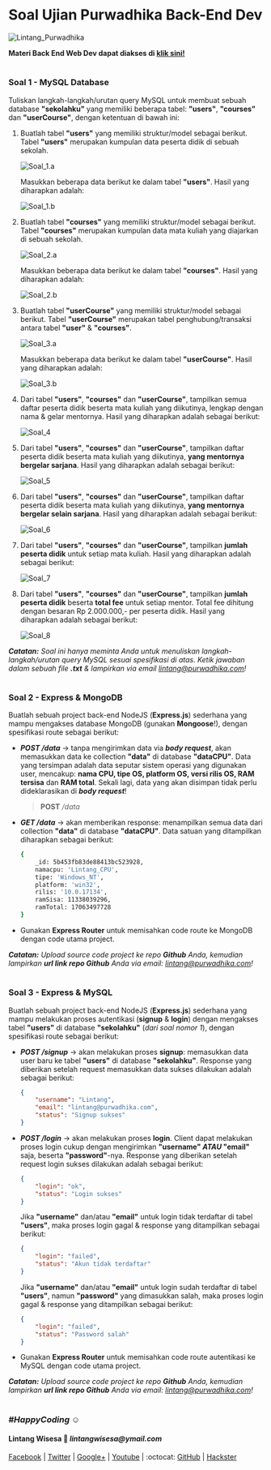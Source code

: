 # Soal Ujian Purwadhika Back-End Dev

![Lintang_Purwadhika](https://static.wixstatic.com/media/2e6af2_f69a4271c3534ae1869a7ed63e278b2b~mv2.png/v1/fill/w_246,h_39,al_c,usm_0.66_1.00_0.01/2e6af2_f69a4271c3534ae1869a7ed63e278b2b~mv2.png)

**Materi Back End Web Dev dapat diakses di [klik sini!](https://github.com/LintangWisesa/Purwadhika-JC05-03_BackEndWeb)**

#

### **Soal 1 - MySQL Database**

Tuliskan langkah-langkah/urutan query MySQL untuk membuat sebuah database **"sekolahku"** yang memiliki beberapa tabel: __"users"__, **"courses"** dan __"userCourse"__, dengan ketentuan di bawah ini:

1. Buatlah tabel **"users"** yang memiliki struktur/model sebagai berikut. Tabel __"users"__ merupakan kumpulan data peserta didik di sebuah sekolah.

    ![Soal_1.a](./a1.png)

    Masukkan beberapa data berikut ke dalam tabel __"users"__. Hasil yang diharapkan adalah:

    ![Soal_1.b](./a2.png)

2. Buatlah tabel **"courses"** yang memiliki struktur/model sebagai berikut. Tabel __"courses"__ merupakan kumpulan data mata kuliah yang diajarkan di sebuah sekolah.

    ![Soal_2.a](./b1.png)

    Masukkan beberapa data berikut ke dalam tabel __"courses"__. Hasil yang diharapkan adalah:

    ![Soal_2.b](./b2.png)

3. Buatlah tabel **"userCourse"** yang memiliki struktur/model sebagai berikut. Tabel __"userCourse"__ merupakan tabel penghubung/transaksi antara tabel __"user"__ & __"courses"__.

    ![Soal_3.a](./c1.png)

    Masukkan beberapa data berikut ke dalam tabel __"userCourse"__. Hasil yang diharapkan adalah:

    ![Soal_3.b](./c2.png)

4. Dari tabel __"users"__, **"courses"** dan __"userCourse"__, tampilkan semua daftar peserta didik beserta mata kuliah yang diikutinya, lengkap dengan nama & gelar mentornya. Hasil yang diharapkan adalah sebagai berikut:

    ![Soal_4](./d1.png)

5. Dari tabel __"users"__, **"courses"** dan __"userCourse"__, tampilkan daftar peserta didik beserta mata kuliah yang diikutinya, __yang mentornya bergelar sarjana__. Hasil yang diharapkan adalah sebagai berikut:

    ![Soal_5](./d2.png)

6. Dari tabel __"users"__, **"courses"** dan __"userCourse"__, tampilkan daftar peserta didik beserta mata kuliah yang diikutinya, __yang mentornya bergelar selain sarjana__. Hasil yang diharapkan adalah sebagai berikut:

    ![Soal_6](./d3.png)

7. Dari tabel __"users"__, **"courses"** dan __"userCourse"__, tampilkan __jumlah peserta didik__ untuk setiap mata kuliah. Hasil yang diharapkan adalah sebagai berikut:

    ![Soal_7](./d4.png)

8. Dari tabel __"users"__, **"courses"** dan __"userCourse"__, tampilkan __jumlah peserta didik__ beserta __total fee__ untuk setiap mentor. Total fee dihitung dengan besaran Rp 2.000.000,- per peserta didik. Hasil yang diharapkan adalah sebagai berikut:

    ![Soal_8](./d5.png)

_**Catatan:**_ _Soal ini hanya meminta Anda untuk menuliskan langkah-langkah/urutan query MySQL sesuai spesifikasi di atas. Ketik jawaban dalam sebuah file __.txt__ & lampirkan via email lintang@purwadhika.com!_

#

### **Soal 2 - Express & MongoDB**

Buatlah sebuah project back-end NodeJS (__Express.js__) sederhana yang mampu mengakses database MongoDB (gunakan __Mongoose__!), dengan spesifikasi route sebagai berikut:

- __*POST /data*__ &rarr; tanpa mengirimkan data via _**body request**_, akan memasukkan data ke collection **"data"** di database **"dataCPU"**. Data yang tersimpan adalah data seputar sistem operasi yang digunakan user, mencakup: **nama CPU, tipe OS, platform OS, versi rilis OS, RAM tersisa** dan **RAM total**. Sekali lagi, data yang akan disimpan tidak perlu dideklarasikan di _**body request**_!

    > __POST__ */data*

- **_GET /data_** &rarr; akan memberikan response: menampilkan semua data dari collection **"data"** di database **"dataCPU"**. Data satuan yang ditampilkan diharapkan sebagai berikut:

    ```bash
    {   
        _id: 5b453fb83de88413bc523928,
        namacpu: 'Lintang_CPU',
        tipe: 'Windows_NT',
        platform: 'win32',
        rilis: '10.0.17134',
        ramSisa: 11338039296,
        ramTotal: 17063497728
    }
    ```

- Gunakan __Express Router__ untuk memisahkan code route ke MongoDB dengan code utama project.

_**Catatan:**_ _Upload source code project ke repo __Github__ Anda, kemudian lampirkan __url link repo Github__ Anda via email: lintang@purwadhika.com!_

#

### **Soal 3 - Express & MySQL**

Buatlah sebuah project back-end NodeJS (__Express.js__) sederhana yang mampu melakukan proses autentikasi (__signup__ & __login__) dengan mengakses tabel __"users"__ di database __"sekolahku"__ (*dari soal nomor 1*), dengan spesifikasi route sebagai berikut:

- __*POST /signup*__ &rarr; akan melakukan proses __signup__: memasukkan data user baru ke tabel **"users"** di database **"sekolahku"**. Response yang diberikan setelah request memasukkan data sukses dilakukan adalah sebagai berikut:

    ```json
    {
        "username": "Lintang",
        "email": "lintang@purwadhika.com",
        "status": "Signup sukses"
    }
    ```

- __*POST /login*__ &rarr; akan melakukan proses __login__. Client dapat melakukan proses login cukup dengan mengirimkan __"username" *ATAU* "email"__ saja, beserta __"password"__-nya. Response yang diberikan setelah request login sukses dilakukan adalah sebagai berikut:

    ```json
    {
        "login": "ok",
        "status": "Login sukses"
    }
    ```
    
    Jika __"username"__ dan/atau __"email"__ untuk login tidak terdaftar di tabel __"users"__, maka proses login gagal & response yang ditampilkan sebagai berikut:

    ```json
    {
        "login": "failed",
        "status": "Akun tidak terdaftar"
    }
    ```

    Jika __"username"__ dan/atau __"email"__ untuk login sudah terdaftar di tabel __"users"__, namun __"password"__ yang dimasukkan salah, maka proses login gagal & response yang ditampilkan sebagai berikut:

    ```json
    {
        "login": "failed",
        "status": "Password salah"
    }
    ```

- Gunakan __Express Router__ untuk memisahkan code route autentikasi ke MySQL dengan code utama project.

_**Catatan:**_ _Upload source code project ke repo __Github__ Anda, kemudian lampirkan __url link repo Github__ Anda via email: lintang@purwadhika.com!_

#

### *__#HappyCoding__ :relaxed:*

#### Lintang Wisesa :love_letter: _lintangwisesa@ymail.com_

[Facebook](https://www.facebook.com/lintangbagus) | 
[Twitter](https://twitter.com/Lintang_Wisesa) |
[Google+](https://plus.google.com/u/0/+LintangWisesa1) |
[Youtube](https://www.youtube.com/user/lintangbagus) | 
:octocat: [GitHub](https://github.com/LintangWisesa) |
[Hackster](https://www.hackster.io/lintangwisesa)
